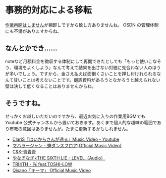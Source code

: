 # 事務的対応による移転

[作業再開はしません](https://thundervox.github.io/blog/2022-09-21-nim-lang-081.html)が棚卸しですから致し方ありませんね。 OSDN の管理体制にも不満がありますからね。　

## なんとかでき……

noteなど月額料金を徴収する体制にして再開できたとしても「もっと使いこなそう、環境をよくしよう」なんて考えて結果を出さない対価に見合わない人のほうが多いでしょう。ですから、金さえ払えば面倒くさいことを押し付けれられるなんて甘いことは考えないことです。翻訳資料があろうとなかろうと越えられない壁は決して低くなることはありませんからね。

## そうですね。

せっかくお越しいただいのですから、最近お気に入りの作業用BGMでも Youtube 公式チャンネルから置いておきます。あくまで個人的な趣味の範囲であり布教の意図はありませんが。たまに更新するかもしれません。

* [ClariS『はいからさんが通る』Music Video - Youtube](http://youtube.com/watch?v=kCKEjcFMpYY)
* [マハラージャン - 蝉ダンスフロア[Official Music Video]](http://youtube.com/watch?ｖ=unnhf7gnC1s)
* [C&K-青青青](http://youtube.com/watch?v=VcuD2IhyWCk)
* [やなぎなぎ×THE SIXTH LIE - LEVEL（Audio）](http://youtube.com/watch?v=xFHDC2E4t-M)
* [TRI4TH - 光 feat.TOSHI-LOW](http://youtube.com/watch?v=HzCV3FJHy5k)
* [Qisano「キーマ」 Official Music Video](https://youtu.be/K1NfIhchpNw)
